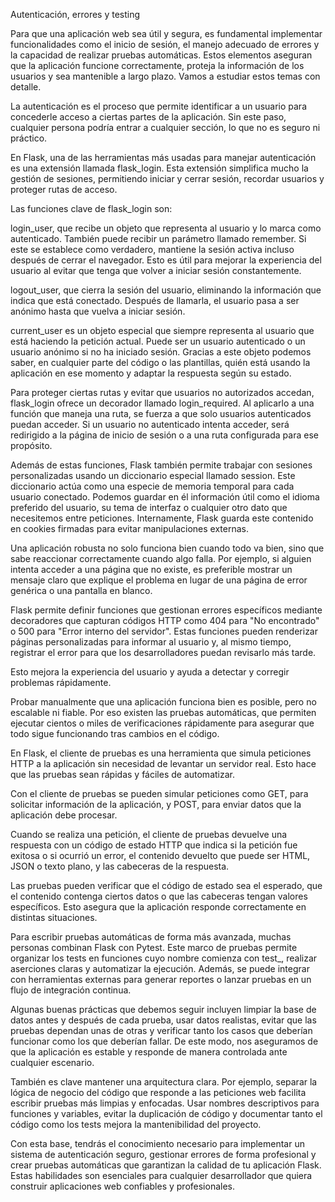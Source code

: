 Autenticación, errores y testing

Para que una aplicación web sea útil y segura, es fundamental implementar funcionalidades como el inicio de sesión, el manejo adecuado de errores y la capacidad de realizar pruebas automáticas. Estos elementos aseguran que la aplicación funcione correctamente, proteja la información de los usuarios y sea mantenible a largo plazo. Vamos a estudiar estos temas con detalle.

La autenticación es el proceso que permite identificar a un usuario para concederle acceso a ciertas partes de la aplicación. Sin este paso, cualquier persona podría entrar a cualquier sección, lo que no es seguro ni práctico.

En Flask, una de las herramientas más usadas para manejar autenticación es una extensión llamada flask_login. Esta extensión simplifica mucho la gestión de sesiones, permitiendo iniciar y cerrar sesión, recordar usuarios y proteger rutas de acceso.

Las funciones clave de flask_login son:

login_user, que recibe un objeto que representa al usuario y lo marca como autenticado. También puede recibir un parámetro llamado remember. Si este se establece como verdadero, mantiene la sesión activa incluso después de cerrar el navegador. Esto es útil para mejorar la experiencia del usuario al evitar que tenga que volver a iniciar sesión constantemente.

logout_user, que cierra la sesión del usuario, eliminando la información que indica que está conectado. Después de llamarla, el usuario pasa a ser anónimo hasta que vuelva a iniciar sesión.

current_user es un objeto especial que siempre representa al usuario que está haciendo la petición actual. Puede ser un usuario autenticado o un usuario anónimo si no ha iniciado sesión. Gracias a este objeto podemos saber, en cualquier parte del código o las plantillas, quién está usando la aplicación en ese momento y adaptar la respuesta según su estado.

Para proteger ciertas rutas y evitar que usuarios no autorizados accedan, flask_login ofrece un decorador llamado login_required. Al aplicarlo a una función que maneja una ruta, se fuerza a que solo usuarios autenticados puedan acceder. Si un usuario no autenticado intenta acceder, será redirigido a la página de inicio de sesión o a una ruta configurada para ese propósito.

Además de estas funciones, Flask también permite trabajar con sesiones personalizadas usando un diccionario especial llamado session. Este diccionario actúa como una especie de memoria temporal para cada usuario conectado. Podemos guardar en él información útil como el idioma preferido del usuario, su tema de interfaz o cualquier otro dato que necesitemos entre peticiones. Internamente, Flask guarda este contenido en cookies firmadas para evitar manipulaciones externas.

Una aplicación robusta no solo funciona bien cuando todo va bien, sino que sabe reaccionar correctamente cuando algo falla. Por ejemplo, si alguien intenta acceder a una página que no existe, es preferible mostrar un mensaje claro que explique el problema en lugar de una página de error genérica o una pantalla en blanco.

Flask permite definir funciones que gestionan errores específicos mediante decoradores que capturan códigos HTTP como 404 para "No encontrado" o 500 para "Error interno del servidor". Estas funciones pueden renderizar páginas personalizadas para informar al usuario y, al mismo tiempo, registrar el error para que los desarrolladores puedan revisarlo más tarde.

Esto mejora la experiencia del usuario y ayuda a detectar y corregir problemas rápidamente.

Probar manualmente que una aplicación funciona bien es posible, pero no escalable ni fiable. Por eso existen las pruebas automáticas, que permiten ejecutar cientos o miles de verificaciones rápidamente para asegurar que todo sigue funcionando tras cambios en el código.

En Flask, el cliente de pruebas es una herramienta que simula peticiones HTTP a la aplicación sin necesidad de levantar un servidor real. Esto hace que las pruebas sean rápidas y fáciles de automatizar.

Con el cliente de pruebas se pueden simular peticiones como GET, para solicitar información de la aplicación, y POST, para enviar datos que la aplicación debe procesar.

Cuando se realiza una petición, el cliente de pruebas devuelve una respuesta con un código de estado HTTP que indica si la petición fue exitosa o si ocurrió un error, el contenido devuelto que puede ser HTML, JSON o texto plano, y las cabeceras de la respuesta.

Las pruebas pueden verificar que el código de estado sea el esperado, que el contenido contenga ciertos datos o que las cabeceras tengan valores específicos. Esto asegura que la aplicación responde correctamente en distintas situaciones.

Para escribir pruebas automáticas de forma más avanzada, muchas personas combinan Flask con Pytest. Este marco de pruebas permite organizar los tests en funciones cuyo nombre comienza con test_, realizar aserciones claras y automatizar la ejecución. Además, se puede integrar con herramientas externas para generar reportes o lanzar pruebas en un flujo de integración continua.

Algunas buenas prácticas que debemos seguir incluyen limpiar la base de datos antes y después de cada prueba, usar datos realistas, evitar que las pruebas dependan unas de otras y verificar tanto los casos que deberían funcionar como los que deberían fallar. De este modo, nos aseguramos de que la aplicación es estable y responde de manera controlada ante cualquier escenario.

También es clave mantener una arquitectura clara. Por ejemplo, separar la lógica de negocio del código que responde a las peticiones web facilita escribir pruebas más limpias y enfocadas. Usar nombres descriptivos para funciones y variables, evitar la duplicación de código y documentar tanto el código como los tests mejora la mantenibilidad del proyecto.

Con esta base, tendrás el conocimiento necesario para implementar un sistema de autenticación seguro, gestionar errores de forma profesional y crear pruebas automáticas que garantizan la calidad de tu aplicación Flask. Estas habilidades son esenciales para cualquier desarrollador que quiera construir aplicaciones web confiables y profesionales.

